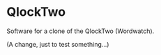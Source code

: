 # QlockTwo
Software for a clone of the QlockTwo (Wordwatch).

(A change, just to test something...)
